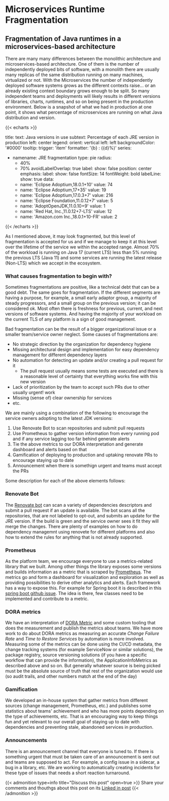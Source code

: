 # Microservices Runtime Fragmentation


## Fragmentation of Java runtimes in a microservices-based architecture

There are many many differences between the monolithic architecture and microservices-based architecture. One of them is the number of independently deployed bits of software, with a monolith there are usually many replicas of the same distribution running on many machines, virtualized or not. With the Microservices the number of independently deployed software systems grows as the different contexts raise... or an already existing context boundary grows enough to be split. So many independent teams and deployments will likely results in different versions of libraries, charts, runtimes, and so on being present in the production environment. Below is a snapshot of what we had in production at one point, it shows what percentage of microservices are running on what Java distribution and version.

{{< echarts >}}

title:
  text: Java versions in use
  subtext: Percentage of each JRE version in production
  left: center
legend:
  orient: vertical
  left: left
backgroundColor: '#0000'
tooltip: 
    trigger: 'item'
    formatter: '{b} : ({d}%)'
series:
  - namename: JRE fragmentation
    type: pie
    radius:
      - 40%
      - 70%
    avoidLabelOverlap: true
    label:
      show: false
      position: center
    emphasis:
      label:
        show: false
        fontSize: 14
        fontWeight: bold
    labelLine:
      show: true
    data:
      - name: 'Eclipse Adoptium,18.0.1+10'
        value: 74
      - name: 'Eclipse Adoptium,17+35'
        value: 19
      - name: 'Eclipse Adoptium,17.0.3+7'
        value: 216
      - name: 'Eclipse Foundation,11.0.12+7'
        value: 5
      - name: 'AdoptOpenJDK,11.0.10+9'
        value: 1
      - name: 'Red Hat, Inc.,11.0.12+7-LTS'
        value: 12
      - name: 'Amazon.com Inc.,18.0.1+10-FR'
        value: 2

{{< /echarts >}}


As I mentioned above, it may look fragmented, but this level of fragmentation is accepted for us and if we manage to keep it at this level over the lifetime of the service we within the accepted range. Almost 70% of the workload is running on Java 17 (current LTS) less than 5% running the previous LTS (Java 11) and some services are running the latest release (Non-LTS) which we accept in the ecosystem.

### What causes fragmentation to begin with?
Sometimes fragmentations are positive, like a technical debt that can be a good debt. The same goes for fragmentation. If the different segments are having a purpose, for example, a small early adaptor group, a majority of steady progressors, and a small group on the previous version; it can be considered ok. Most often there is freshness for previous, current, and next versions of software systems. And having the majority of your workload on the current TLS of any platform is a sign of good management.

Bad fragmentation can be the result of a bigger organizational issue or a smaller team/service owner neglect. Some causes of fragmentations are:

- No strategic direction by the organization for dependency hygiene
- Missing architectural design and implementation for easy dependency management for different dependency layers
- No automation for detecting an update and/or creating a pull request for it
	- The pull request usually means some tests are executed and there is a reasonable level of certainty that everything works fine with this new version
- Lack of prioritization by the team to accept such PRs due to other usually urgent! work
- Missing (sense of) clear ownership for services
- etc.


We are mainly using a combination of the following to encourage the service owners adopting to the latest JDK versions:

1. Use Renovate Bot to scan repositories and submit pull requests 
2. Use Prometheus to gather version information from every running pod and if any service lagging too far behind generate alerts
3. Tie the above metrics to our DORA interpretation and generate dashboard and alerts based on that
4. Gamification of deploying to production and uptaking renovate PRs to encourage staying up to date
5. Announcement when there is somethign urgent and teams must accept the PRs 


Some description for each of the above elements follows:
### Renovate Bot
The [Renovate bot](https://github.com/renovatebot/renovate) can scan a variety of dependencies descriptors and submit a pull request if an update is available. The bot scans all the repositories, that are not labeled to opt-out,  and submits an update for the JRE version. If the build is green and the service owner sees it fit they will merge the changes. There are plenty of examples on how to do dependency managemnt using renovete for different platforms and also how to extend the rules for anything that is not already supported.

### Prometheus
As the platform team, we encourage everyone to use a metrics-related library that we built. Among other things the library exposes some versions and builds information as a metric that is scraped by [Prometheus](prometheus.io). The metrics go and form a dashboard for visualization and exploration as well as providing possibilities to derive other analytics and alerts. Each framework has a way to expose this. For example for Spring boot it is described in this [spring boot github issue](https://github.com/spring-projects/spring-boot/issues/12348). The idea is there, few classes need to be implemented and contribute to a metric.



### DORA metrics
We have an interpretation of [DORA Metric](https://cloud.google.com/blog/products/devops-sre/using-the-four-keys-to-measure-your-devops-performance) and some custom tooling that does the measurement and publish the metrics about teams. We have more work to do about DORA metrics as measuring an accurate *Change Failure Rate* and *Time to Restore Services* by automation is more involved. Measuring some of the metrics can be done using the CI/CD metadata, the change tracking systems (for example ServiceNow or similar solutions), the package registry, source versioning solutions (if you have a specific workflow that can provide the information), the ApplicationInfoMetrics as described above and so on. But generally whatever source is being picked must be the absolute source of truth that rest of the organization would use (so audit trails, and other numbers match at the end of the day)

### Gamification
We developed an in-house system that gather metrics from different sources (change management, Prometheus, etc.) and publishes some statistics about teams' achievement and who has more points depending on the type of achievements, etc. That is an encouraging way to keep things fun and yet relevant to our overall goal of staying up to date with dependencies and preventing stale, abandoned services in production.

### Announcements
There is an announcement channel that everyone is tuned to. If there is something urgent that must be taken care of an announcement is sent out and teams are supposed to act. For example, a config issue in a sidecar, a bug in a library, etc. We are working to automatically creating incidents for these type of issues that needs a short reaction turnaround.


{{< admonition type=info title="Discuss this post" open=true >}}
Share your comments and thouthgs about this post on its [Linked in post](https://www.linkedin.com/posts/masoudkalali_microservices-runtime-fragmentation-activity-6949393211903635456-ooAC/)
{{< /admonition >}}







 
